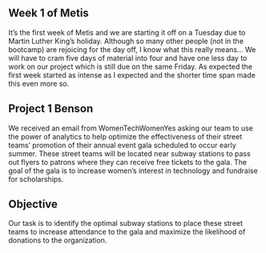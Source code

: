 ## Week 1 of Metis

It’s the first week of Metis and we are starting  it off on a Tuesday due to Martin Luther King’s holiday. Although so many other people (not in the bootcamp) are rejoicing for the day off, I know what this really means… We will have to cram five days of  material into four and have one less day to work on our project which is still due on the same Friday. As expected the first week started as intense as I expected and the shorter time span made this even more so. 

## Project 1 Benson

We received an email from WomenTechWomenYes asking our team to use the power of analytics to help optimize the effectiveness of their street teams’ promotion of their annual event gala scheduled to occur early summer. These street teams will be located near subway stations to pass out flyers to patrons where they can receive free tickets to the gala. The goal of the gala is to increase women’s interest in technology and fundraise for scholarships. 

## Objective

Our task is to identify the optimal subway stations to place these street teams to increase attendance to the gala and maximize the likelihood of donations to the organization.
